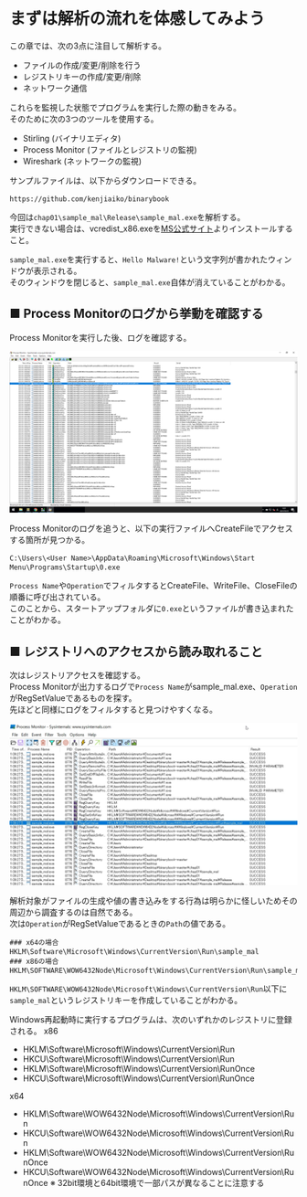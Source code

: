 # まずは解析の流れを体感してみよう
この章では、次の3点に注目して解析する。
- ファイルの作成/変更/削除を行う
- レジストリキーの作成/変更/削除
- ネットワーク通信

これらを監視した状態でプログラムを実行した際の動きをみる。  
そのために次の3つのツールを使用する。
- Stirling (バイナリエディタ)
- Process Monitor (ファイルとレジストリの監視)
- Wireshark (ネットワークの監視)

サンプルファイルは、以下からダウンロードできる。
```
https://github.com/kenjiaiko/binarybook
```

今回は`chap01\sample_mal\Release\sample_mal.exe`を解析する。  
実行できない場合は、vcredist_x86.exeを[MS公式サイト](https://www.microsoft.com/en-us/download/details.aspx?id=26999)よりインストールすること。  
  
`sample_mal.exe`を実行すると、`Hello Malware!`という文字列が書かれたウィンドウが表示される。  
そのウィンドウを閉じると、`sample_mal.exe`自体が消えていることがわかる。  

## ■ Process Monitorのログから挙動を確認する
Process Monitorを実行した後、ログを確認する。  
  
![1-1-1](./images/1-1-1.png)
  
Process Monitorのログを追うと、以下の実行ファイルへCreateFileでアクセスする箇所が見つかる。  
```
C:\Users\<User Name>\AppData\Roaming\Microsoft\Windows\Start Menu\Programs\Startup\0.exe
```
`Process Name`や`Operation`でフィルタするとCreateFile、WriteFile、CloseFileの順番に呼び出されている。  
このことから、スタートアップフォルダに`0.exe`というファイルが書き込まれたことがわかる。  

## ■ レジストリへのアクセスから読み取れること
次はレジストリアクセスを確認する。  
Process Monitorが出力するログで`Process Name`がsample_mal.exe、`Operation`がRegSetValueであるものを探す。  
先ほどと同様にログをフィルタすると見つけやすくなる。  
  
![1-1-2](./images/1-1-2.png)
  
解析対象がファイルの生成や値の書き込みをする行為は明らかに怪しいためその周辺から調査するのは自然である。  
次は`Operation`がRegSetValueであるときの`Path`の値である。
```
### x64の場合
HKLM\Software\Microsoft\Windows\CurrentVersion\Run\sample_mal
### x86の場合
HKLM\SOFTWARE\WOW6432Node\Microsoft\Windows\CurrentVersion\Run\sample_mal
```
`HKLM\SOFTWARE\WOW6432Node\Microsoft\Windows\CurrentVersion\Run`以下に`sample_mal`というレジストリキーを作成していることがわかる。  
  
Windows再起動時に実行するプログラムは、次のいずれかのレジストリに登録される。
x86
- HKLM\Software\Microsoft\Windows\CurrentVersion\Run
- HKCU\Software\Microsoft\Windows\CurrentVersion\Run
- HKLM\Software\Microsoft\Windows\CurrentVersion\RunOnce
- HKCU\Software\Microsoft\Windows\CurrentVersion\RunOnce

x64
- HKLM\Software\WOW6432Node\Microsoft\Windows\CurrentVersion\Run
- HKCU\Software\WOW6432Node\Microsoft\Windows\CurrentVersion\Run
- HKLM\Software\WOW6432Node\Microsoft\Windows\CurrentVersion\RunOnce
- HKCU\Software\WOW6432Node\Microsoft\Windows\CurrentVersion\RunOnce
※ 32bit環境と64bit環境で一部パスが異なることに注意する
